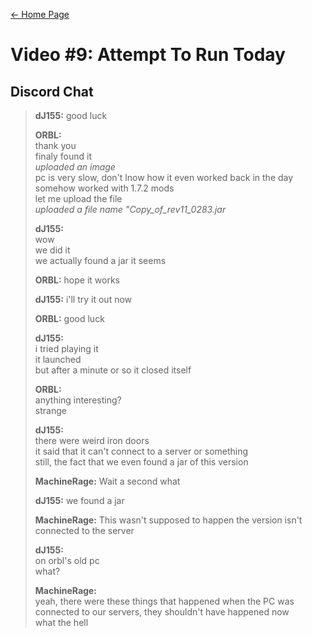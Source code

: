 [← Home Page](../README.md#4-chat-messages)

# Video #9: Attempt To Run Today
## Discord Chat
> **dJ155:** good luck  
> 
> **ORBL:**  
> thank you  
> finaly found it  
> *uploaded an image*  
> pc is very slow, don't lnow how it even worked back in the day  
> somehow worked with 1.7.2 mods  
> let me upload the file  
> *uploaded a file name "Copy_of_rev11_0283.jar*  
> 
> **dJ155:**  
> wow  
> we did it  
> we actually found a jar it seems  
> 
> **ORBL:** hope it works  
> 
> **dJ155:** i'll try it out now  
> 
> **ORBL:** good luck  
> 
> **dJ155:**  
> i tried playing it  
> it launched  
> but after a minute or so it closed itself  
> 
> **ORBL:**  
> anything interesting?  
> strange  
> 
> **dJ155:**  
> there were weird iron doors  
> it said that it can't connect to a server or something  
> still, the fact that we even found a jar of this version  
> 
> **MachineRage:** Wait a second what  
> 
> **dJ155:** we found a jar  
> 
> **MachineRage:** This wasn't supposed to happen the version isn't connected to the server  
> 
> **dJ155:**  
> on orbl's old pc  
> what?  
> 
> **MachineRage:**  
> yeah, there were these things that happened when the PC was connected to our servers, they shouldn't have happened now  
> what the hell  
